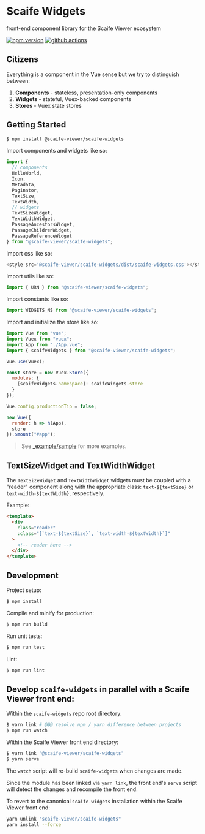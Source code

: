 # Scaife Widgets

front-end component library for the Scaife Viewer ecosystem

[![npm version](https://badge.fury.io/js/%40scaife-viewer%2Fscaife-widgets.svg)](https://badge.fury.io/js/%40scaife-viewer%2Fscaife-widgets)
[![github actions](https://github.com/scaife-viewer/scaife-widgets/workflows/Node%20CI/badge.svg)](https://github.com/scaife-viewer/scaife-widgets/actions?query=workflow%3A%22Node+CI%22)

## Citizens

Everything is a component in the Vue sense but we try to distinguish between:

1. **Components** - stateless, presentation-only components
1. **Widgets** - stateful, Vuex-backed components
1. **Stores** - Vuex state stores

## Getting Started

```sh
$ npm install @scaife-viewer/scaife-widgets
```

Import components and widgets like so:

```js
import {
  // components
  HelloWorld,
  Icon,
  Metadata,
  Paginator,
  TextSize,
  TextWidth,
  // widgets
  TextSizeWidget,
  TextWidthWidget,
  PassageAncestorsWidget,
  PassageChildrenWidget,
  PassageReferenceWidget
} from "@scaife-viewer/scaife-widgets";
```

Import css like so:

```js
<style src='@scaife-viewer/scaife-widgets/dist/scaife-widgets.css'></style>
```

Import utils like so:

```js
import { URN } from "@scaife-viewer/scaife-widgets";
```

Import constants like so:

```js
import WIDGETS_NS from "@scaife-viewer/scaife-widgets";
```

Import and initialize the store like so:

```js
import Vue from "vue";
import Vuex from "vuex";
import App from "./App.vue";
import { scaifeWidgets } from "@scaife-viewer/scaife-widgets";

Vue.use(Vuex);

const store = new Vuex.Store({
  modules: {
    [scaifeWidgets.namespace]: scaifeWidgets.store
  }
});

Vue.config.productionTip = false;

new Vue({
  render: h => h(App),
  store
}).$mount("#app");
```

> See [_example/sample](https://github.com/scaife-viewer/scaife-widgets/tree/master/_example/sample) for more examples.

## TextSizeWidget and TextWidthWidget

The `TextSizeWidget` and `TextWidthWidget` widgets must be coupled with a "reader" component along with the appropriate class: `text-${textSize}` or `text-width-${textWidth}`, respectively.

Example:

```html
<template>
  <div
    class="reader"
    :class="[`text-${textSize}`, `text-width-${textWidth}`]"
  >
    <!-- reader here -->
  </div>
</template>
```

## Development

Project setup:

```sh
$ npm install
```

Compile and minify for production:

```sh
$ npm run build
```

Run unit tests:

```sh
$ npm run test
```

Lint:

```sh
$ npm run lint
```


## Develop `scaife-widgets` in parallel with a Scaife Viewer front end:

Within the `scaife-widgets` repo root directory:

```sh
$ yarn link # @@@ resolve npm / yarn difference between projects
$ npm run watch
```

Within the Scaife Viewer front end directory:

```sh
$ yarn link "@scaife-viewer/scaife-widgets"
$ yarn serve
```

The `watch` script will re-build `scaife-widgets` when changes are made.

Since the module has been linked via `yarn link`, the front end's `serve` script will detect the changes and recompile the front end.

To revert to the canonical `scaife-widgets` installation within the Scaife Viewer front end:

```sh
yarn unlink "scaife-viewer/scaife-widgets"
yarn install --force
```
